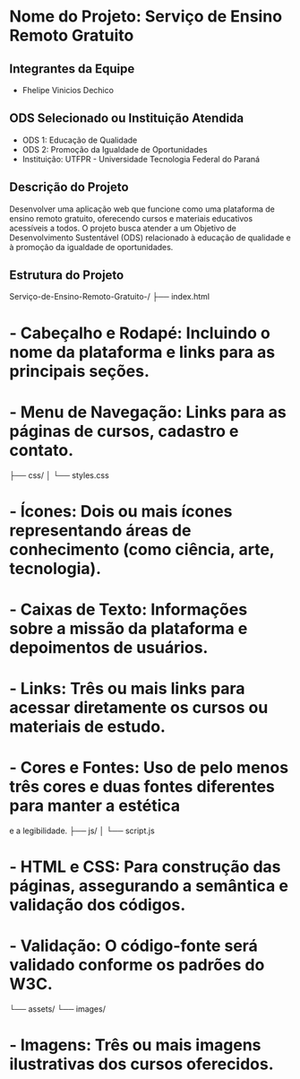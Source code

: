 # Nome do Projeto: Serviço de Ensino Remoto Gratuito

## Integrantes da Equipe
- Fhelipe Vinicios Dechico

## ODS Selecionado ou Instituição Atendida
- ODS 1: Educação de Qualidade
- ODS 2: Promoção da Igualdade de Oportunidades
- Instituição: UTFPR - Universidade Tecnologia Federal do Paraná

## Descrição do Projeto
Desenvolver uma aplicação web que funcione como uma plataforma de ensino remoto gratuito, oferecendo cursos e materiais educativos acessíveis a todos. O projeto busca atender a um Objetivo de Desenvolvimento Sustentável (ODS) relacionado à educação de qualidade e à promoção da igualdade de oportunidades.

## Estrutura do Projeto

Serviço-de-Ensino-Remoto-Gratuito-/
├── index.html 
# - Cabeçalho e Rodapé: Incluindo o nome da plataforma e links para as principais seções.
# - Menu de Navegação: Links para as páginas de cursos, cadastro e contato.
├── css/
│ └── styles.css 
# - Ícones: Dois ou mais ícones representando áreas de conhecimento (como ciência, arte, tecnologia).
# - Caixas de Texto: Informações sobre a missão da plataforma e depoimentos de usuários.
# - Links: Três ou mais links para acessar diretamente os cursos ou materiais de estudo.
# - Cores e Fontes: Uso de pelo menos três cores e duas fontes diferentes para manter a estética
e a legibilidade.
├── js/
│ └── script.js 
# - HTML e CSS: Para construção das páginas, assegurando a semântica e validação dos códigos.
# - Validação: O código-fonte será validado conforme os padrões do W3C.
└── assets/
└── images/ 
# - Imagens: Três ou mais imagens ilustrativas dos cursos oferecidos.
